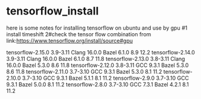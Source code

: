 # tensorflow_install
here is some notes for installing tensorflow on ubuntu and use by gpu 
#1 install timeshift
2#check the tensor flow combination from link:https://www.tensorflow.org/install/source#gpu


  tensorflow-2.15.0	3.9-3.11	Clang 16.0.0	Bazel 6.1.0	8.9	12.2
  tensorflow-2.14.0	3.9-3.11	Clang 16.0.0	Bazel 6.1.0	8.7	11.8
  tensorflow-2.13.0	3.8-3.11	Clang 16.0.0	Bazel 5.3.0	8.6	11.8
  tensorflow-2.12.0	3.8-3.11	GCC 9.3.1	Bazel 5.3.0	8.6	11.8
  tensorflow-2.11.0	3.7-3.10	GCC 9.3.1	Bazel 5.3.0	8.1	11.2
  tensorflow-2.10.0	3.7-3.10	GCC 9.3.1	Bazel 5.1.1	8.1	11.2
  tensorflow-2.9.0	3.7-3.10	GCC 9.3.1	Bazel 5.0.0	8.1	11.2
  tensorflow-2.8.0	3.7-3.10	GCC 7.3.1	Bazel 4.2.1	8.1	11.2

